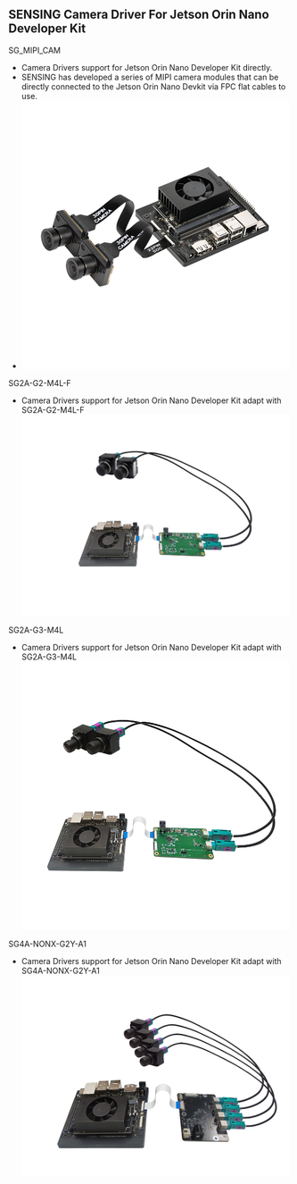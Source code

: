 ## SENSING Camera Driver For Jetson Orin Nano Developer Kit

SG_MIPI_CAM

* Camera Drivers support for Jetson Orin Nano Developer Kit directly.
* SENSING has developed a series of MIPI camera modules that can be directly connected to the Jetson Orin Nano Devkit via FPC flat cables to use.
* ![alt text](../Picture/SENSING%20Deserializer%20Adapt%20Board/NVIDIA%20Jetson%20Orin%20Nano.png)

SG2A-G2-M4L-F

* Camera Drivers support for Jetson Orin Nano Developer Kit adapt with SG2A-G2-M4L-F
  ![alt text](../Picture/SENSING%20Deserializer%20Adapt%20Board/SG2A-G2-M4L-F%20with%20Jetson%20Orin%20Nano&NX%20Devkit.jpg)

SG2A-G3-M4L

* Camera Drivers support for Jetson Orin Nano Developer Kit adapt with SG2A-G3-M4L
  ![alt text](../Picture/SENSING%20Deserializer%20Adapt%20Board/SG2A-G3-M4L-F%20with%20Jetson%20Orin%20Nano&NX%20Devkit.png)

SG4A-NONX-G2Y-A1

* Camera Drivers support for Jetson Orin Nano Developer Kit adapt with SG4A-NONX-G2Y-A1
  ![alt text](../Picture/SENSING%20Deserializer%20Adapt%20Board/SG4A-NONX-G2Y-A1%20with%20Jetson%20Orin%20Nano&NX%20Devkit.png)
